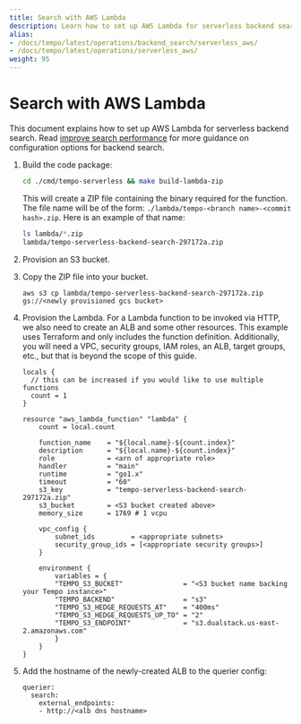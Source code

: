 ```yaml
---
title: Search with AWS Lambda
description: Learn how to set up AWS Lambda for serverless backend search.
alias:
- /docs/tempo/latest/operations/backend_search/serverless_aws/
- /docs/tempo/latest/operations/serverless_aws/
weight: 95
---
```


# Search with AWS Lambda

This document explains how to set up AWS Lambda for serverless backend search.
Read [improve search performance](../backend_search/) for more guidance on configuration options for backend search.

1. Build the code package:

    ```bash
    cd ./cmd/tempo-serverless && make build-lambda-zip
    ```

    This will create a ZIP file containing the binary required for
    the function. The file name will be of the form: `./lambda/tempo-<branch name>-<commit hash>.zip`.
    Here is an example of that name:

    ```bash
    ls lambda/*.zip
    lambda/tempo-serverless-backend-search-297172a.zip
    ```

1. Provision an S3 bucket.

1. Copy the ZIP file into your bucket.

    ```
    aws s3 cp lambda/tempo-serverless-backend-search-297172a.zip gs://<newly provisioned gcs bucket>
    ```

1. Provision the Lambda. For a Lambda function to be invoked via HTTP, we also need to create an
   ALB and some other resources. This example uses Terraform and only includes the function definition.
   Additionally, you will need a VPC, security groups, IAM roles, an ALB, target groups, etc., but that is
   beyond the scope of this guide.

    ```
    locals {
      // this can be increased if you would like to use multiple functions
      count = 1
    }

    resource "aws_lambda_function" "lambda" {
        count = local.count

        function_name    = "${local.name}-${count.index}"
        description      = "${local.name}-${count.index}"
        role             = <arn of appropriate role>
        handler          = "main"
        runtime          = "go1.x"
        timeout          = "60"
        s3_key           = "tempo-serverless-backend-search-297172a.zip"
        s3_bucket        = <S3 bucket created above>
        memory_size      = 1769 # 1 vcpu

        vpc_config {
            subnet_ids         = <appropriate subnets>
            security_group_ids = [<appropriate security groups>]
        }

        environment {
            variables = {
            "TEMPO_S3_BUCKET"               = "<S3 bucket name backing your Tempo instance>"
            "TEMPO_BACKEND"                 = "s3"
            "TEMPO_S3_HEDGE_REQUESTS_AT"    = "400ms"
            "TEMPO_S3_HEDGE_REQUESTS_UP_TO" = "2"
            "TEMPO_S3_ENDPOINT"             = "s3.dualstack.us-east-2.amazonaws.com"
            }
        }
    }
    ```

1. Add the hostname of the newly-created ALB to the querier config:

    ```
    querier:
      search:
        external_endpoints:
        - http://<alb dns hostname>
    ```
